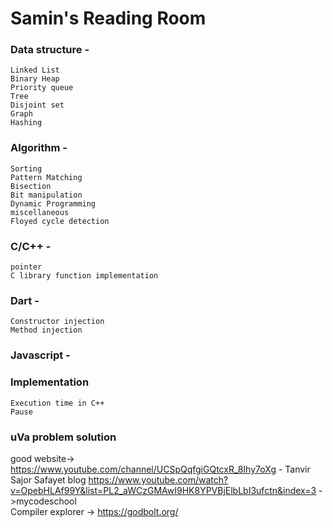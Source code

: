 # Samin's Reading Room  


### Data structure -
    Linked List
    Binary Heap
    Priority queue
    Tree
    Disjoint set
    Graph
    Hashing
    
    
### Algorithm -
    Sorting
    Pattern Matching
    Bisection
    Bit manipulation 
    Dynamic Programming
    miscellaneous
    Floyed cycle detection

### C/C++ -
    pointer
    C library function implementation
    
    
### Dart -
    Constructor injection
    Method injection
    
### Javascript -  

### Implementation
    Execution time in C++
    Pause
    
### uVa problem solution 


good website->
https://www.youtube.com/channel/UCSpQqfgiGQtcxR_8Ihy7oXg - Tanvir Sajor
Safayet blog
https://www.youtube.com/watch?v=OpebHLAf99Y&list=PL2_aWCzGMAwI9HK8YPVBjElbLbI3ufctn&index=3 ->mycodeschool  
Compiler explorer -> https://godbolt.org/  
